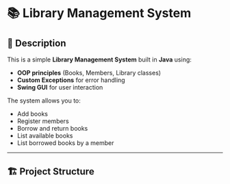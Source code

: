 # 📚 Library Management System

## 📖 Description
This is a simple **Library Management System** built in **Java** using:
- **OOP principles** (Books, Members, Library classes)
- **Custom Exceptions** for error handling
- **Swing GUI** for user interaction

The system allows you to:
- Add books
- Register members
- Borrow and return books
- List available books
- List borrowed books by a member

---

## 🏗 Project Structure
